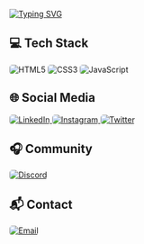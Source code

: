 <a href="https://git.io/typing-svg"><img src="https://readme-typing-svg.herokuapp.com?font=Fira+Code&size=30&pause=1000&color=00A3F7&width=435&lines=Be+Welcome!+++%3A)" alt="Typing SVG" /></a>

<h2>💻 Tech Stack</h2>
<div class="tech-icons">
    <img src="https://img.shields.io/badge/html5-%23E34F26.svg?style=for-the-badge&logo=html5&logoColor=white" alt="HTML5" style="border-radius: 5px">
    <img src="https://img.shields.io/badge/css3-%231572B6.svg?style=for-the-badge&logo=css3&logoColor=white" alt="CSS3" style="border-radius: 5px">
    <img src="https://img.shields.io/badge/javascript-%23323330.svg?style=for-the-badge&logo=javascript&logoColor=%23F7DF1E" alt="JavaScript" style="border-radius: 5px">
</div>

<h2>🌐 Social Media</h2>
<div class="social-icons">
    <a href="https://www.linkedin.com/in/rafaelsiilva/" target="_blank">
        <img src="https://img.shields.io/badge/LinkedIn-0077B5?style=for-the-badge&logo=linkedin&logoColor=white" alt="LinkedIn" style="border-radius: 5px">
    </a>
    <a href="https://www.instagram.com/rafaelsiilv_a/" target="_blank">
        <img src="https://img.shields.io/badge/Instagram-E4405F?style=for-the-badge&logo=instagram&logoColor=white" alt="Instagram" style="border-radius: 5px">
    </a>
    <a href="https://x.com/fael_sv14" target="_blank">
        <img src="https://img.shields.io/badge/Twitter-1DA1F2?style=for-the-badge&logo=twitter&logoColor=white" alt="Twitter" style="border-radius: 5px">
    </a>
</div>

<h2>🎧 Community</h2>
<div class="community-icons">
    <a href="SEU_LINK_DISCORD" target="_blank">
        <img src="https://img.shields.io/badge/Discord-7289DA?style=for-the-badge&logo=discord&logoColor=white" alt="Discord" style="border-radius: 5px">
    </a>
</div>

<h2>📬 Contact</h2>
<div class="community-icons">
    <a href="mailto:rafa095016@gmail.com" target="_blank">
        <img src="https://img.shields.io/badge/Gmail-D14836?style=for-the-badge&logo=gmail&logoColor=white" alt="Email" style="border-radius: 5px">
    </a>
</div>

